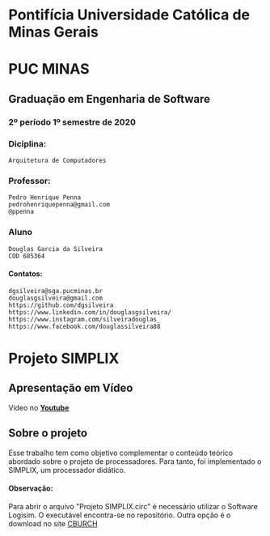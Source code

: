 # **Pontifícia Universidade Católica de Minas Gerais**

# **PUC MINAS**

## **Graduação em Engenharia de Software**

### 2º período 1º semestre de 2020

### **Diciplina:**
	Arquitetura de Computadores

### **Professor:**
	Pedro Henrique Penna
	pedrohenriquepenna@gmail.com
	@ppenna

### Aluno
	Douglas Garcia da Silveira
	COD 685364

#### Contatos:
	dgsilveira@sga.pucminas.br
	douglasgsilveira@gmail.com
	https://github.com/dgsilveira
	https://www.linkedin.com/in/douglasgsilveira/
	https://www.instagram.com/silveiradouglas_
	https://www.facebook.com/douglassilveira88
# Projeto SIMPLIX

## Apresentação em Vídeo
Vídeo no [**Youtube**](https://youtu.be/eBK2IE8-09M)

## Sobre o projeto

Esse trabalho tem como objetivo complementar o conteúdo teórico abordado sobre o projeto de processadores. Para tanto, foi implementado o SIMPLIX, um processador didático.

#### **Observação:**
Para abrir o arquivo "Projeto SIMPLIX.circ" é necessário utilizar o Software Logisim.
O executável encontra-se no repositório.
Outra opção é o download no site [CBURCH](www.cburch.com/logisim/)




